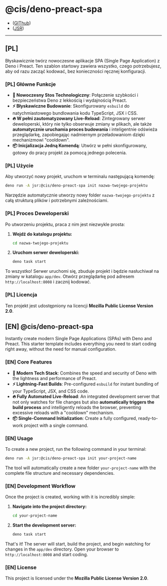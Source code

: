 # @cis/deno-preact-spa 

- ([GIThub](https://github.com/mod-by-cis/deno-preact-spa))
- ([JSR](https://jsr.io/@cis/deno-preact-spa@latest))

---

## [PL] 

Błyskawicznie twórz nowoczesne aplikacje SPA (Single Page Application) z Deno i Preact. Ten szablon startowy zawiera wszystko, czego potrzebujesz, aby od razu zacząć kodować, bez konieczności ręcznej konfiguracji.

### [PL] Główne Funkcje

- **🚀 Nowoczesny Stos Technologiczny**: Połączenie szybkości i bezpieczeństwa Deno z lekkością i wydajnością Preact.
- **⚡ Błyskawiczne Budowanie**: Skonfigurowany `esbuild` do natychmiastowego bundlowania kodu TypeScript, JSX i CSS.
- **🔥 W pełni zautomatyzowany Live-Reload**: Zintegrowany serwer deweloperski, który nie tylko obserwuje zmiany w plikach, ale także **automatycznie uruchamia proces budowania** i inteligentnie odświeża przeglądarkę, zapobiegając nadmiernym przeładowaniom dzięki mechanizmowi "cooldown".
- **📦 Inicjalizacja Jedną Komendą**: Utwórz w pełni skonfigurowany, gotowy do pracy projekt za pomocą jednego polecenia.

### [PL] Użycie

Aby utworzyć nowy projekt, uruchom w terminalu następującą komendę:

```bash
deno run -A jsr:@cis/deno-preact-spa init nazwa-twojego-projektu
```

Narzędzie automatycznie utworzy nowy folder `nazwa-twojego-projektu` z całą strukturą plików i potrzebnymi zależnościami.

### [PL] Proces Deweloperski

Po utworzeniu projektu, praca z nim jest niezwykle prosta:

1.  **Wejdź do katalogu projektu:**
    ```bash
    cd nazwa-twojego-projektu
    ```

2.  **Uruchom serwer deweloperski:**
    ```bash
    deno task start
    ```

To wszystko! Serwer uruchomi się, zbuduje projekt i będzie nasłuchiwał na zmiany w katalogu `app/dev`. Otwórz przeglądarkę pod adresem `http://localhost:8008` i zacznij kodować.


### [PL] Licencja

Ten projekt jest udostępniony na licencji **Mozilla Public License Version 2.0**.

## [EN] @cis/deno-preact-spa

Instantly create modern Single Page Applications (SPAs) with Deno and Preact. This starter template includes everything you need to start coding right away, without the need for manual configuration.

### [EN] Core Features

- **🚀 Modern Tech Stack**: Combines the speed and security of Deno with the lightness and performance of Preact.
- **⚡ Lightning-Fast Builds**: Pre-configured `esbuild` for instant bundling of your TypeScript, JSX, and CSS code.
- **🔥 Fully Automated Live-Reload**: An integrated development server that not only watches for file changes but also **automatically triggers the build process** and intelligently reloads the browser, preventing excessive reloads with a "cooldown" mechanism.
- **📦 Single-Command Initialization**: Create a fully configured, ready-to-work project with a single command.

### [EN] Usage

To create a new project, run the following command in your terminal:

```bash
deno run -A jsr:@cis/deno-preact-spa init your-project-name
```

The tool will automatically create a new folder `your-project-name` with the complete file structure and necessary dependencies.

### [EN] Development Workflow

Once the project is created, working with it is incredibly simple:

1.  **Navigate into the project directory:**
    ```bash
    cd your-project-name
    ```

2.  **Start the development server:**
    ```bash
    deno task start
    ```

That's it! The server will start, build the project, and begin watching for changes in the `app/dev` directory. Open your browser to `http://localhost:8008` and start coding.

### [EN] License

This project is licensed under the **Mozilla Public License Version 2.0**.
